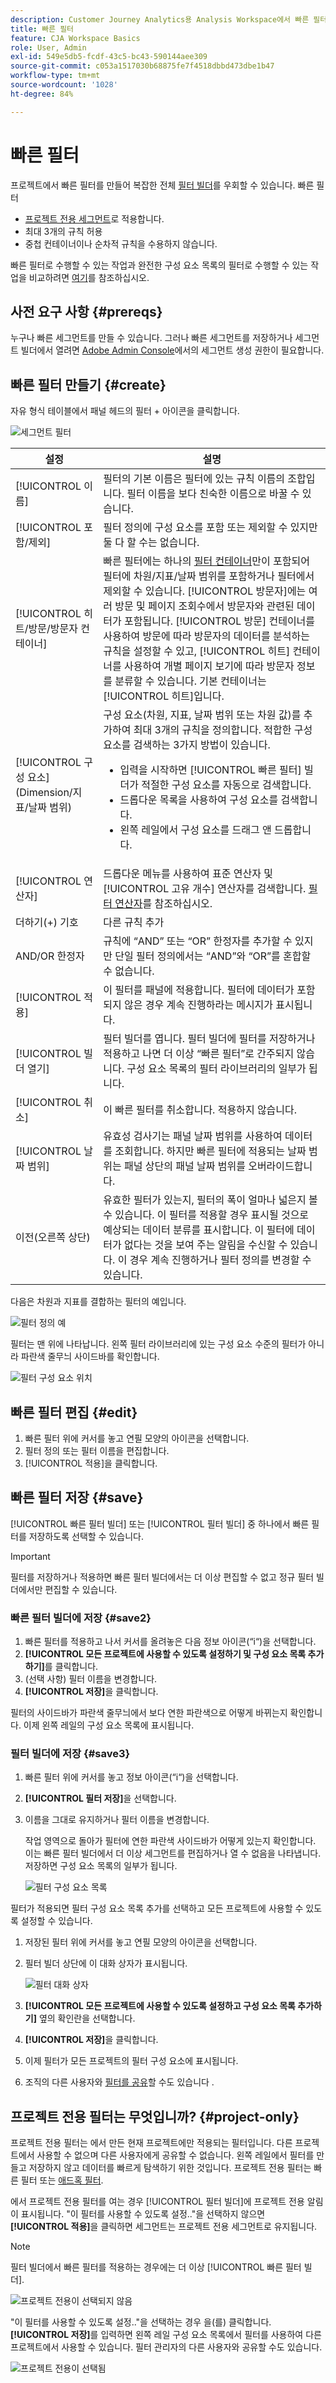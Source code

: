 ```yaml
---
description: Customer Journey Analytics용 Analysis Workspace에서 빠른 필터 사용
title: 빠른 필터
feature: CJA Workspace Basics
role: User, Admin
exl-id: 549e5db5-fcdf-43c5-bc43-590144aee309
source-git-commit: c053a1517030b68875fe7f4518dbbd473dbe1b47
workflow-type: tm+mt
source-wordcount: '1028'
ht-degree: 84%

---
```


# 빠른 필터

프로젝트에서 빠른 필터를 만들어 복잡한 전체 [필터 빌더](/help/components/filters/create-filters.md)를 우회할 수 있습니다. 빠른 필터

* [프로젝트 전용 세그먼트](https://experienceleague.adobe.com/docs/analytics-platform/analysis-workspace/components/filters/quick-filters.html)로 적용합니다.
* 최대 3개의 규칙 허용
* 중첩 컨테이너이나 순차적 규칙을 수용하지 않습니다.

빠른 필터로 수행할 수 있는 작업과 완전한 구성 요소 목록의 필터로 수행할 수 있는 작업을 비교하려면 [여기](/help/components/filters/filters-overview.md)를 참조하십시오.

## 사전 요구 사항 {#prereqs}

누구나 빠른 세그먼트를 만들 수 있습니다. 그러나 빠른 세그먼트를 저장하거나 세그먼트 빌더에서 열려면 [Adobe Admin Console](https://experienceleague.adobe.com/docs/analytics/admin/admin-console/permissions/summary-tables.html?lang=ko-KR#analytics-tools)에서의 세그먼트 생성 권한이 필요합니다.

## 빠른 필터 만들기 {#create}

자유 형식 테이블에서 패널 헤드의 필터 + 아이콘을 클릭합니다.

![세그먼트 필터](assets/quick-seg1.png)

| 설정 | 설명 |
| --- | --- |
| [!UICONTROL 이름] | 필터의 기본 이름은 필터에 있는 규칙 이름의 조합입니다. 필터 이름을 보다 친숙한 이름으로 바꿀 수 있습니다. |
| [!UICONTROL 포함/제외] | 필터 정의에 구성 요소를 포함 또는 제외할 수 있지만 둘 다 할 수는 없습니다. |
| [!UICONTROL 히트/방문/방문자 컨테이너] | 빠른 필터에는 하나의 [필터 컨테이너](https://experienceleague.adobe.com/docs/analytics-platform/using/cja-components/cja-filters/filters-overview.html?lang=ko-KR#filter-containers)만이 포함되어 필터에 차원/지표/날짜 범위를 포함하거나 필터에서 제외할 수 있습니다. [!UICONTROL 방문자]에는 여러 방문 및 페이지 조회수에서 방문자와 관련된 데이터가 포함됩니다. [!UICONTROL 방문] 컨테이너를 사용하여 방문에 따라 방문자의 데이터를 분석하는 규칙을 설정할 수 있고, [!UICONTROL 히트] 컨테이너를 사용하여 개별 페이지 보기에 따라 방문자 정보를 분류할 수 있습니다. 기본 컨테이너는 [!UICONTROL 히트]입니다. |
| [!UICONTROL 구성 요소] (Dimension/지표/날짜 범위) | 구성 요소(차원, 지표, 날짜 범위 또는 차원 값)를 추가하여 최대 3개의 규칙을 정의합니다. 적합한 구성 요소를 검색하는 3가지 방법이 있습니다.<ul><li>입력을 시작하면 [!UICONTROL 빠른 필터] 빌더가 적절한 구성 요소를 자동으로 검색합니다.</li><li>드롭다운 목록을 사용하여 구성 요소를 검색합니다.</li><li>왼쪽 레일에서 구성 요소를 드래그 앤 드롭합니다.</li></ul> |
| [!UICONTROL 연산자] | 드롭다운 메뉴를 사용하여 표준 연산자 및 [!UICONTROL 고유 개수] 연산자를 검색합니다. [필터 연산자](operators.md)를 참조하십시오. |
| 더하기(+) 기호 | 다른 규칙 추가 |
| AND/OR 한정자 | 규칙에 “AND” 또는 “OR” 한정자를 추가할 수 있지만 단일 필터 정의에서는 “AND”와 “OR”를 혼합할 수 없습니다. |
| [!UICONTROL 적용] | 이 필터를 패널에 적용합니다. 필터에 데이터가 포함되지 않은 경우 계속 진행하라는 메시지가 표시됩니다. |
| [!UICONTROL 빌더 열기] | 필터 빌더를 엽니다. 필터 빌더에 필터를 저장하거나 적용하고 나면 더 이상 “빠른 필터”로 간주되지 않습니다. 구성 요소 목록의 필터 라이브러리의 일부가 됩니다. |
| [!UICONTROL 취소] | 이 빠른 필터를 취소합니다. 적용하지 않습니다. |
| [!UICONTROL 날짜 범위] | 유효성 검사기는 패널 날짜 범위를 사용하여 데이터를 조회합니다. 하지만 빠른 필터에 적용되는 날짜 범위는 패널 상단의 패널 날짜 범위를 오버라이드합니다. |
| 이전(오른쪽 상단) | 유효한 필터가 있는지, 필터의 폭이 얼마나 넓은지 볼 수 있습니다. 이 필터를 적용할 경우 표시될 것으로 예상되는 데이터 분류를 표시합니다. 이 필터에 데이터가 없다는 것을 보여 주는 알림을 수신할 수 있습니다. 이 경우 계속 진행하거나 필터 정의를 변경할 수 있습니다. |

다음은 차원과 지표를 결합하는 필터의 예입니다.

![필터 정의 예](assets/quick-seg2.png)

필터는 맨 위에 나타납니다. 왼쪽 필터 라이브러리에 있는 구성 요소 수준의 필터가 아니라 파란색 줄무늬 사이드바를 확인합니다.

![필터 구성 요소 위치](assets/quick-seg3.png)

## 빠른 필터 편집 {#edit}

1. 빠른 필터 위에 커서를 놓고 연필 모양의 아이콘을 선택합니다.
1. 필터 정의 또는 필터 이름을 편집합니다.
1. [!UICONTROL 적용]을 클릭합니다.

## 빠른 필터 저장 {#save}

[!UICONTROL 빠른 필터 빌더] 또는 [!UICONTROL 필터 빌더] 중 하나에서 빠른 필터를 저장하도록 선택할 수 있습니다.

>[!IMPORTANT]
>필터를 저장하거나 적용하면 빠른 필터 빌더에서는 더 이상 편집할 수 없고 정규 필터 빌더에서만 편집할 수 있습니다.

### 빠른 필터 빌더에 저장 {#save2}

1. 빠른 필터를 적용하고 나서 커서를 올려놓은 다음 정보 아이콘(“i“)을 선택합니다.
1. **[!UICONTROL 모든 프로젝트에 사용할 수 있도록 설정하기 및 구성 요소 목록 추가하기]**&#x200B;를 클릭합니다.
1. (선택 사항) 필터 이름을 변경합니다.
1. **[!UICONTROL 저장]**&#x200B;을 클릭합니다.

필터의 사이드바가 파란색 줄무늬에서 보다 연한 파란색으로 어떻게 바뀌는지 확인합니다. 이제 왼쪽 레일의 구성 요소 목록에 표시됩니다.

### 필터 빌더에 저장 {#save3}

1. 빠른 필터 위에 커서를 놓고 정보 아이콘(“i“)을 선택합니다.
1. **[!UICONTROL 필터 저장]**&#x200B;을 선택합니다.
1. 이름을 그대로 유지하거나 필터 이름을 변경합니다.

   작업 영역으로 돌아가 필터에 연한 파란색 사이드바가 어떻게 있는지 확인합니다. 이는 빠른 필터 빌더에서 더 이상 세그먼트를 편집하거나 열 수 없음을 나타냅니다. 저장하면 구성 요소 목록의 일부가 됩니다.

   ![필터 구성 요소 목록](assets/quick-seg4.png)

필터가 적용되면 필터 구성 요소 목록 추가를 선택하고 모든 프로젝트에 사용할 수 있도록 설정할 수 있습니다.

1. 저장된 필터 위에 커서를 놓고 연필 모양의 아이콘을 선택합니다.

1. 필터 빌더 상단에 이 대화 상자가 표시됩니다.

   ![필터 대화 상자](assets/project-only.png)

1. **[!UICONTROL 모든 프로젝트에 사용할 수 있도록 설정하고 구성 요소 목록 추가하기]** 옆의 확인란을 선택합니다.
1. **[!UICONTROL 저장]**&#x200B;을 클릭합니다.
1. 이제 필터가 모든 프로젝트의 필터 구성 요소에 표시됩니다.
1. 조직의 다른 사용자와 [필터를 공유](/help/components/filters/manage-filters.md)할 수도 있습니다 .

## 프로젝트 전용 필터는 무엇입니까? {#project-only}

프로젝트 전용 필터는 에서 만든 현재 프로젝트에만 적용되는 필터입니다. 다른 프로젝트에서 사용할 수 없으며 다른 사용자에게 공유할 수 없습니다. 왼쪽 레일에서 필터를 만들고 저장하지 않고 데이터를 빠르게 탐색하기 위한 것입니다. 프로젝트 전용 필터는 빠른 필터 또는 [애드혹 필터](/help/components/filters/ad-hoc-filters.md).

에서 프로젝트 전용 필터를 여는 경우 [!UICONTROL 필터 빌더]에 프로젝트 전용 알림이 표시됩니다. &quot;이 필터를 사용할 수 있도록 설정..&quot;을 선택하지 않으면 **[!UICONTROL 적용]**&#x200B;을 클릭하면 세그먼트는 프로젝트 전용 세그먼트로 유지됩니다.

>[!NOTE]
>
>필터 빌더에서 빠른 필터를 적용하는 경우에는 더 이상 [!UICONTROL 빠른 필터 빌더].

![프로젝트 전용이 선택되지 않음](assets/project-only-unchecked.png)

&quot;이 필터를 사용할 수 있도록 설정..&quot;을 선택하는 경우 을(를) 클릭합니다. **[!UICONTROL 저장]**&#x200B;를 입력하면 왼쪽 레일 구성 요소 목록에서 필터를 사용하여 다른 프로젝트에서 사용할 수 있습니다. 필터 관리자의 다른 사용자와 공유할 수도 있습니다.

![프로젝트 전용이 선택됨](assets/project-only-checked.png)

